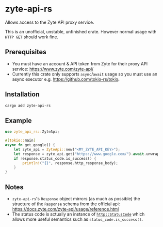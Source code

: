 # zyte-api-rs

Allows access to the Zyte API proxy service.

This is an unofficial, unstable, unfinished crate. However normal usage with `HTTP GET` should work fine.

## Prerequisites

- You must have an account & API token from Zyte for their proxy API service: <https://www.zyte.com/zyte-api/>
- Currently this crate only supports `async`/`await` usage so you must use an async executor e.g. <https://github.com/tokio-rs/tokio>.

## Installation

```bash
cargo add zyte-api-rs
```

## Example

```rust
use zyte_api_rs::ZyteApi;

#[tokio::main]
async fn get_google() {
    let zyte_api = ZyteApi::new("<MY_ZYTE_API_KEY>");
    let response = zyte_api.get("https://www.google.com/").await.unwrap();
    if response.status_code.is_success() {
        println!("{}", response.http_response_body);
    }
}

```

## Notes

- `zyte-api-rs`'s `Response` object mirrors (as much as possible) the structure of the `Response` schema from the official api: <https://docs.zyte.com/zyte-api/usage/reference.html>
- The status code is actually an instance of [`http::StatusCode`](https://docs.rs/http/latest/http/status/struct.StatusCode.html) which allows more useful semantics such as `status_code.is_success()`.
